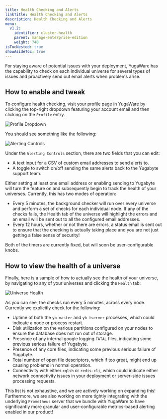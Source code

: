 ```yaml
---
title: Health Checking and Alerts
linkTitle: Health Checking and Alerts
description: Health Checking and Alerts
menu:
  v1.2:
    identifier: cluster-health
    parent: manage-enterprise-edition
    weight: 740
isTocNested: true
showAsideToc: true
---
```


For staying aware of potential issues with your deployment, YugaWare has the capability to check on each individual universe for several types of issues and proactively send out email alerts when problems arise.

## How to enable and tweak

To configure health checking, visit your profile page in YugaWare by clicking the top-right dropdown featuring your account email and then clicking on the `Profile` entry.

![Profile Dropdown](/images/ee/health/profile-button.png)

You should see something like the following:

![Alerting Controls](/images/ee/health/alerting-controls.png)

Under the `Alerting Controls` section, there are two fields that you can edit:

- A text input for a CSV of custom email addresses to send alerts to.
- A toggle to switch on/off sending the same alerts back to the Yugabyte support team.

Either setting at least one email address or enabling sending to Yugabyte will turn the feature on and subsequently begin to track the health of your universes. Currently, this has two modes of operation:

- Every 5 minutes, the background checker will run over every universe and perform a set of checks for each individual node. If any of the checks fails, the Health tab of the universe will highlight the errors and an email will be sent out to all the configured email addresses.
- Every 12 hours, whether or not there are errors, a status email is sent out to ensure that the checking is actually taking place and you are not just getting a false sense of security!

Both of the timers are currently fixed, but will soon be user-configurable knobs.

## How to view the health of a universe

Finally, here is a sample of how to actually see the health of your universe, by navigating to any of your universes and clicking the `Health` tab:

![Universe Health](/images/ee/health/universe-health.png)

As you can see, the checks run every 5 minutes, across every node. Currently we explicitly check for the following:

- Uptime of both the `yb-master` and `yb-tserver` processes, which could indicate a node or process restart.
- Disk utilization on the various partitions configured on your nodes to ensure the database does not run out of storage.
- Presence of any internal google logging `FATAL` files, indicating some previous serious failure of Yugabyte.
- Presence of any core files, indicating some previous serious failure of Yugabyte.
- Total number of open file descriptors, which if too great, might end up causing problems in normal operation.
- Connectivity with either `cqlsh` or `redis-cli`, which could indicate either network connectivity issues in your deployment or server-side issues processing requests.

This list is not exhaustive, and we are actively working on expanding this! Furthermore, we are also working on more tightly integrating with the underlying `Prometheus` server that we bundle with YugaWare to have significantly more granular and user-configurable metrics-based alerting enabled in our product!
